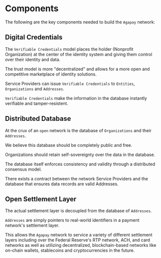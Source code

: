 # Components

The following are the key components needed to build the `Agapay` network:

## Digital Credentials

The `Verifiable Credentials` model places the holder (Nonprofit Organization) at the center of the identity system
and giving them control over their identity and data.

The trust model is more "decentralized" and allows for a more open and competitive marketplace of identity solutions.

Service Providers can issue `Verifiable Credentials` to `Entities`, `Organizations` and `Addresses`.

`Verifiable Credentials` make the information in the database instantly verifiable and tamper-resistent.

## Distributed Database

At the crux of an `open` network is the database of `Organizations` and their `Addresses`.

We believe this database should be completely public and free.

Organizations should retain self-sovereignty over the data in the database.

The database itself enforces consistency and validity through a distributed consensus model.

There exists a contract between the network Service Providers and the database that ensures
data records are valid Addresses.

## Open Settlement Layer

The actual settlement layer is decoupled from the database of `Addresses`.

`Addresses` are simply pointers to real-world identifiers in a payment network's settlement layer.

This allows the `Agapay` network to service a variety of different settlement layers including
over the Federal Reserve's RTP network, ACH, and card networks as well as utilizing
decentralized, blockchain-based networks like on-chain wallets, stablecoins and cryptocurrencies in the future.
